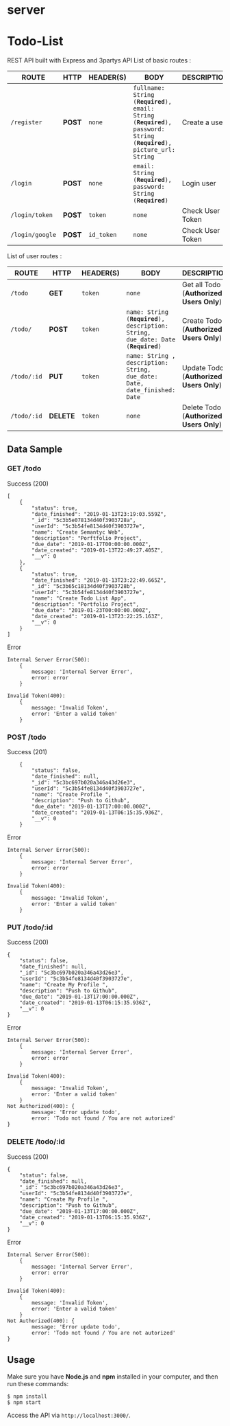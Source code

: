 # server

# Todo-List
REST API built with Express and 3partys API
List of basic routes :

| ROUTE             | HTTP | HEADER(S) |     BODY     |   DESCRIPTION   |
| ----------------- | ---- | --------- | ------------ | --------------- |
| `/register` | **POST** | `none` | `fullname: String (`**`Required`**`), email: String (`**`Required`**`), password: String (`**`Required`**`), picture_url: String` | Create a user |
| `/login` | **POST** | `none` | `email: String (`**`Required`**`), password: String (`**`Required`**`)` | Login user |
| `/login/token` | **POST** | `token` | `none` | Check User Token |
| `/login/google` | **POST** | `id_token` | `none` | Check User Token |


List of user routes :

| ROUTE             | HTTP | HEADER(S) |     BODY     |   DESCRIPTION   |
| ----------------- | ---- | --------- | ------------ | --------------- |
| `/todo` | **GET** | `token` | `none` | Get all Todo (**Authorized Users Only**)|
| `/todo/` | **POST** | `token` | `name: String (`**`Required`**`), description: String, due_date: Date (`**`Required`**`)` | Create Todo (**Authorized Users Only**)|
| `/todo/:id` | **PUT** | `token` | `name: String , description: String, due_date: Date, date_finished: Date` | Update Todo (**Authorized Users Only**)|
| `/todo/:id` | **DELETE** | `token` | `none` | Delete Todo (**Authorized Users Only**)|
## Data Sample

### GET /todo
Success (200)
```
[
    {
        "status": true,
        "date_finished": "2019-01-13T23:19:03.559Z",
        "_id": "5c3b5e078134d40f3903728a",
        "userId": "5c3b54fe8134d40f3903727e",
        "name": "Create Semantyc Web",
        "description": "Porftfolio Project",
        "due_date": "2019-01-17T00:00:00.000Z",
        "date_created": "2019-01-13T22:49:27.405Z",
        "__v": 0
    },
    {
        "status": true,
        "date_finished": "2019-01-13T23:22:49.665Z",
        "_id": "5c3b65c18134d40f3903728b",
        "userId": "5c3b54fe8134d40f3903727e",
        "name": "Create Todo List App",
        "description": "Portfolio Project",
        "due_date": "2019-01-23T00:00:00.000Z",
        "date_created": "2019-01-13T23:22:25.163Z",
        "__v": 0
    }
]
```
Error
```
Internal Server Error(500):
    {
        message: 'Internal Server Error',
        error: error
    }

Invalid Token(400):
    {
        message: 'Invalid Token',
        error: 'Enter a valid token'
    }
```
### POST /todo
Success (201)
```
    {
        "status": false,
        "date_finished": null,
        "_id": "5c3bc697b020a346a43d26e3",
        "userId": "5c3b54fe8134d40f3903727e",
        "name": "Create Profile ",
        "description": "Push to Github",
        "due_date": "2019-01-13T17:00:00.000Z",
        "date_created": "2019-01-13T06:15:35.936Z",
        "__v": 0
    }
```
Error
```
Internal Server Error(500):
    {
        message: 'Internal Server Error',
        error: error
    }

Invalid Token(400):
    {
        message: 'Invalid Token',
        error: 'Enter a valid token'
    }
```
### PUT /todo/:id
Success (200)
```
{
    "status": false,
    "date_finished": null,
    "_id": "5c3bc697b020a346a43d26e3",
    "userId": "5c3b54fe8134d40f3903727e",
    "name": "Create My Profile ",
    "description": "Push to Github",
    "due_date": "2019-01-13T17:00:00.000Z",
    "date_created": "2019-01-13T06:15:35.936Z",
    "__v": 0
}
```
Error
```
Internal Server Error(500):
    {
        message: 'Internal Server Error',
        error: error
    }

Invalid Token(400):
    {
        message: 'Invalid Token',
        error: 'Enter a valid token'
    }
Not Authorized(400): {
        message: 'Error update todo',
        error: 'Todo not found / You are not autorized'
}

```
### DELETE /todo/:id
Success (200)
```
{
    "status": false,
    "date_finished": null,
    "_id": "5c3bc697b020a346a43d26e3",
    "userId": "5c3b54fe8134d40f3903727e",
    "name": "Create My Profile ",
    "description": "Push to Github",
    "due_date": "2019-01-13T17:00:00.000Z",
    "date_created": "2019-01-13T06:15:35.936Z",
    "__v": 0
}
```
Error
```
Internal Server Error(500):
    {
        message: 'Internal Server Error',
        error: error
    }

Invalid Token(400):
    {
        message: 'Invalid Token',
        error: 'Enter a valid token'
    }
Not Authorized(400): {
        message: 'Error update todo',
        error: 'Todo not found / You are not autorized'
}

```

## Usage

Make sure you have **Node.js** and **npm** installed in your computer, and then run these commands:
```
$ npm install
$ npm start
```

Access the API via `http://localhost:3000/`.